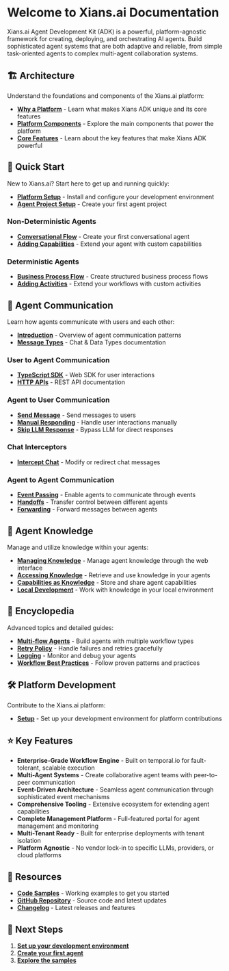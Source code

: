 # Welcome to Xians.ai Documentation

Xians.ai Agent Development Kit (ADK) is a powerful, platform-agnostic framework for creating, deploying, and orchestrating AI agents. Build sophisticated agent systems that are both adaptive and reliable, from simple task-oriented agents to complex multi-agent collaboration systems.

## 🏗️ Architecture

Understand the foundations and components of the Xians.ai platform:

- **[Why a Platform](0-architecture/1-why-xians-platform.md)** - Learn what makes Xians ADK unique and its core features
- **[Platform Components](0-architecture/2-platform-components.md)** - Explore the main components that power the platform
- **[Core Features](0-architecture/3-xians-core-features.md)** - Learn about the key features that make Xians ADK powerful

## 🚀 Quick Start

New to Xians.ai? Start here to get up and running quickly:

- **[Platform Setup](1-getting-started/0-platform-setup.md)** - Install and configure your development environment
- **[Agent Project Setup](1-getting-started/1-agent-project-setting-up.md)** - Create your first agent project

### Non-Deterministic Agents
- **[Conversational Flow](1-getting-started/2-first-agent.md)** - Create your first conversational agent
- **[Adding Capabilities](1-getting-started/3-adding-capabilities.md)** - Extend your agent with custom capabilities

### Deterministic Agents  
- **[Business Process Flow](1-getting-started/4-new-business-process.md)** - Create structured business process flows
- **[Adding Activities](1-getting-started/5-adding-activities.md)** - Extend your workflows with custom activities

## 🔄 Agent Communication

Learn how agents communicate with users and each other:

- **[Introduction](2-agent-communication/0-index.md)** - Overview of agent communication patterns
- **[Message Types](https://github.com/XiansAiPlatform/sdk-web-typescript/blob/main/docs/message-types.md)** - Chat & Data Types documentation

### User to Agent Communication
- **[TypeScript SDK](https://github.com/XiansAiPlatform/sdk-web-typescript)** - Web SDK for user interactions
- **[HTTP APIs](https://github.com/XiansAiPlatform/XiansAi.Server/blob/main/XiansAi.Server.Src/docs/user-api/index.md)** - REST API documentation

### Agent to User Communication
- **[Send Message](2-agent-communication/2-messaging.md)** - Send messages to users
- **[Manual Responding](2-agent-communication/4-responding.md)** - Handle user interactions manually
- **[Skip LLM Response](2-agent-communication/5-skip-llm-response.md)** - Bypass LLM for direct responses

### Chat Interceptors
- **[Intercept Chat](2-agent-communication/7-chat-interceptors.md)** - Modify or redirect chat messages

### Agent to Agent Communication
- **[Event Passing](2-agent-communication/1-events.md)** - Enable agents to communicate through events
- **[Handoffs](2-agent-communication/3-handoffs.md)** - Transfer control between different agents
- **[Forwarding](2-agent-communication/6-forward-message.md)** - Forward messages between agents

## 🧠 Agent Knowledge

Manage and utilize knowledge within your agents:

- **[Managing Knowledge](3-knowledge/1-using-portal.md)** - Manage agent knowledge through the web interface
- **[Accessing Knowledge](3-knowledge/2-accessing-knowledge.md)** - Retrieve and use knowledge in your agents
- **[Capabilities as Knowledge](3-knowledge/3-capabilities.md)** - Store and share agent capabilities
- **[Local Development](3-knowledge/3-local-dev.md)** - Work with knowledge in your local environment

## 📖 Encyclopedia

Advanced topics and detailed guides:

- **[Multi-flow Agents](n-encyclopedia/multi-flow-agents.md)** - Build agents with multiple workflow types
- **[Retry Policy](n-encyclopedia/retry-policy.md)** - Handle failures and retries gracefully
- **[Logging](n-encyclopedia/logging.md)** - Monitor and debug your agents
- **[Workflow Best Practices](n-encyclopedia/wf-best-practices.md)** - Follow proven patterns and practices

## 🛠️ Platform Development

Contribute to the Xians.ai platform:

- **[Setup](platform-development/setup.md)** - Set up your development environment for platform contributions

## ⭐ Key Features

- **Enterprise-Grade Workflow Engine** - Built on temporal.io for fault-tolerant, scalable execution
- **Multi-Agent Systems** - Create collaborative agent teams with peer-to-peer communication
- **Event-Driven Architecture** - Seamless agent communication through sophisticated event mechanisms
- **Comprehensive Tooling** - Extensive ecosystem for extending agent capabilities
- **Complete Management Platform** - Full-featured portal for agent management and monitoring
- **Multi-Tenant Ready** - Built for enterprise deployments with tenant isolation
- **Platform Agnostic** - No vendor lock-in to specific LLMs, providers, or cloud platforms

## 🔗 Resources

- **[Code Samples](https://github.com/XiansAiPlatform/XiansAi.PublicDocs/tree/main/samples)** - Working examples to get you started
- **[GitHub Repository](https://github.com/XiansAiPlatform)** - Source code and latest updates
- **[Changelog](https://github.com/XiansAiPlatform/XiansAi.Lib/releases)** - Latest releases and features

## 🎯 Next Steps

1. **[Set up your development environment](1-getting-started/0-platform-setup.md)**
2. **[Create your first agent](1-getting-started/1-agent-project-setting-up.md)**
3. **[Explore the samples](https://github.com/XiansAiPlatform/XiansAi.PublicDocs/tree/main/samples)**

